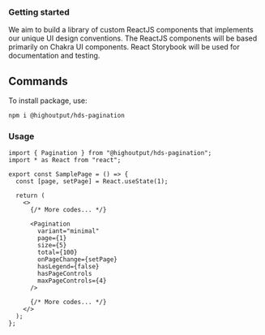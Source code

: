 ### Getting started

We aim to build a library of custom ReactJS components that implements our unique UI design conventions. The ReactJS components will be based primarily on Chakra UI components. React Storybook will be used for documentation and testing.

## Commands

To install package, use:

```bash
npm i @highoutput/hds-pagination
```

### Usage

```tsx
import { Pagination } from "@highoutput/hds-pagination";
import * as React from "react";

export const SamplePage = () => {
  const [page, setPage] = React.useState(1);

  return (
    <>
      {/* More codes... */}

      <Pagination
        variant="minimal"
        page={1}
        size={5}
        total={100}
        onPageChange={setPage}
        hasLegend={false}
        hasPageControls
        maxPageControls={4}
      />

      {/* More codes... */}
    </>
  );
};
```

